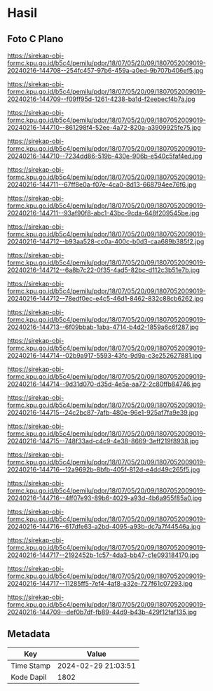 # Hasil

## Foto C Plano

https://sirekap-obj-formc.kpu.go.id/b5c4/pemilu/pdpr/18/07/05/20/09/1807052009019-20240216-144708--254fc457-97b6-459a-a0ed-9b707b406ef5.jpg

https://sirekap-obj-formc.kpu.go.id/b5c4/pemilu/pdpr/18/07/05/20/09/1807052009019-20240216-144709--f09ff95d-1261-4238-ba1d-f2eebecf4b7a.jpg

https://sirekap-obj-formc.kpu.go.id/b5c4/pemilu/pdpr/18/07/05/20/09/1807052009019-20240216-144710--861298f4-52ee-4a72-820a-a3909925fe75.jpg

https://sirekap-obj-formc.kpu.go.id/b5c4/pemilu/pdpr/18/07/05/20/09/1807052009019-20240216-144710--7234dd86-519b-430e-906b-e540c5faf4ed.jpg

https://sirekap-obj-formc.kpu.go.id/b5c4/pemilu/pdpr/18/07/05/20/09/1807052009019-20240216-144711--67ff8e0a-f07e-4ca0-8d13-668794ee76f6.jpg

https://sirekap-obj-formc.kpu.go.id/b5c4/pemilu/pdpr/18/07/05/20/09/1807052009019-20240216-144711--93af90f8-abc1-43bc-9cda-648f209545be.jpg

https://sirekap-obj-formc.kpu.go.id/b5c4/pemilu/pdpr/18/07/05/20/09/1807052009019-20240216-144712--b93aa528-cc0a-400c-b0d3-caa689b385f2.jpg

https://sirekap-obj-formc.kpu.go.id/b5c4/pemilu/pdpr/18/07/05/20/09/1807052009019-20240216-144712--6a8b7c22-0f35-4ad5-82bc-d112c3b51e7b.jpg

https://sirekap-obj-formc.kpu.go.id/b5c4/pemilu/pdpr/18/07/05/20/09/1807052009019-20240216-144712--78edf0ec-e4c5-46d1-8462-832c88cb6262.jpg

https://sirekap-obj-formc.kpu.go.id/b5c4/pemilu/pdpr/18/07/05/20/09/1807052009019-20240216-144713--6f09bbab-1aba-4714-b4d2-1859a6c6f287.jpg

https://sirekap-obj-formc.kpu.go.id/b5c4/pemilu/pdpr/18/07/05/20/09/1807052009019-20240216-144714--02b9a917-5593-43fc-9d9a-c3e252627881.jpg

https://sirekap-obj-formc.kpu.go.id/b5c4/pemilu/pdpr/18/07/05/20/09/1807052009019-20240216-144714--9d31d070-d35d-4e5a-aa72-2c80ffb84746.jpg

https://sirekap-obj-formc.kpu.go.id/b5c4/pemilu/pdpr/18/07/05/20/09/1807052009019-20240216-144715--24c2bc87-7afb-480e-96e1-925af7fa9e39.jpg

https://sirekap-obj-formc.kpu.go.id/b5c4/pemilu/pdpr/18/07/05/20/09/1807052009019-20240216-144715--748f33ad-c4c9-4e38-8669-3eff219f8938.jpg

https://sirekap-obj-formc.kpu.go.id/b5c4/pemilu/pdpr/18/07/05/20/09/1807052009019-20240216-144716--12a9692b-8bfb-405f-812d-e4dd49c265f5.jpg

https://sirekap-obj-formc.kpu.go.id/b5c4/pemilu/pdpr/18/07/05/20/09/1807052009019-20240216-144716--4ff07e93-89b6-4029-a93d-4b6a955f85a0.jpg

https://sirekap-obj-formc.kpu.go.id/b5c4/pemilu/pdpr/18/07/05/20/09/1807052009019-20240216-144716--617dfe63-a2bd-4095-a93b-dc7a7f44546a.jpg

https://sirekap-obj-formc.kpu.go.id/b5c4/pemilu/pdpr/18/07/05/20/09/1807052009019-20240216-144717--2192452b-1c57-4da3-bb47-c1e093184170.jpg

https://sirekap-obj-formc.kpu.go.id/b5c4/pemilu/pdpr/18/07/05/20/09/1807052009019-20240216-144717--11285ff5-7ef4-4af8-a32e-727f61c07293.jpg

https://sirekap-obj-formc.kpu.go.id/b5c4/pemilu/pdpr/18/07/05/20/09/1807052009019-20240216-144709--def0b7df-fb89-44d9-b43b-429f12faf135.jpg


## Metadata

| Key        | Value               |
| ---------- | ------------------- |
| Time Stamp | 2024-02-29 21:03:51 |
| Kode Dapil | 1802                |



